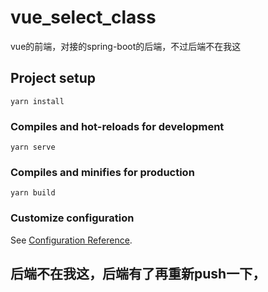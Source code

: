 # vue_select_class
vue的前端，对接的spring-boot的后端，不过后端不在我这


## Project setup
```
yarn install
```

### Compiles and hot-reloads for development
```
yarn serve
```

### Compiles and minifies for production
```
yarn build
```

### Customize configuration
See [Configuration Reference](https://cli.vuejs.org/config/).


## 后端不在我这，后端有了再重新push一下，